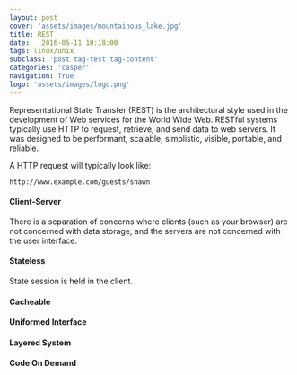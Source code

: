 ```yaml
---
layout: post
cover: 'assets/images/mountainous_lake.jpg'
title: REST
date:   2016-05-11 10:18:00
tags: linux/unix
subclass: 'post tag-test tag-content'
categories: 'casper'
navigation: True
logo: 'assets/images/logo.png'
---
```


Representational State Transfer (REST) is the architectural style used in the development of Web services for the World Wide Web. RESTful systems typically use HTTP to request, retrieve, and send data to web servers. It was designed to be performant, scalable, simplistic, visible, portable, and reliable.

A HTTP request will typically look like:

`http://www.example.com/guests/shawn`



#### Client-Server

There is a separation of concerns where clients (such as your browser) are not concerned with data storage, and the servers are not concerned with the user interface. 

#### Stateless

State session is held in the client.

#### Cacheable

#### Uniformed Interface

#### Layered System

#### Code On Demand
